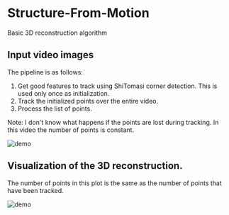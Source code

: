 # Structure-From-Motion
Basic 3D reconstruction algorithm

## Input video images
The pipeline is as follows:
1. Get good features to track using ShiTomasi corner detection. This is used only once as initialization.
2. Track the initialized points over the entire video.
3. Process the list of points.

Note: I don't know what happens if the points are lost during tracking. In this video the number of points is constant.

![demo](media/out.gif)

## Visualization of the 3D reconstruction.
The number of points in this plot is the same as the number of points that have been tracked.

![demo](media/out-1.gif)
